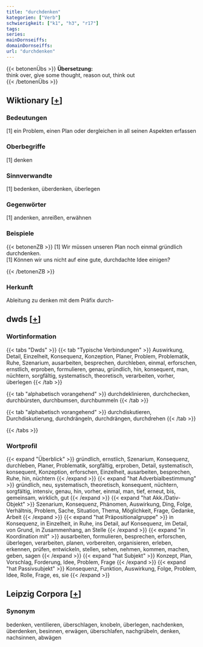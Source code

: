 ```yaml
---
title: "durchdenken"
kategorien: ["Verb"]
schwierigkeit: ["k1", "h3", "r17"]
tags:
series:
mainDornseiffs:
domainDornseiffs:
url: "durchdenken"
---
```


{{< betonenÜbs >}}
**Übersetzung:**  
think over, give some thought, reason out, think out  
{{< /betonenÜbs >}}

## Wiktionary [[+](https://de.wiktionary.org/wiki/durchdenken)]

### Bedeutungen
[1] ein Problem, einen Plan oder dergleichen in all seinen Aspekten erfassen  

### Oberbegriffe
[1] denken  

### Sinnverwandte
[1] bedenken, überdenken, überlegen  

### Gegenwörter
[1] andenken, anreißen, erwähnen  

### Beispiele
{{< betonenZB >}}
[1] Wir müssen unseren Plan noch einmal gründlich durchdenken.  
[1] Können wir uns nicht auf eine gute, durchdachte Idee einigen?  

{{< /betonenZB >}}
### Herkunft
Ableitung zu denken mit dem Präfix durch-  



## dwds [[+](https://www.dwds.de/wb/durchdenken)]

### Wortinformation
{{< tabs "Dwds" >}}
{{< tab "Typische Verbindungen" >}}
Auswirkung, Detail, Einzelheit, Konsequenz, Konzeption, Planer, Problem, Problematik, Ruhe, Szenarium, ausarbeiten, besprechen, durchleben, einmal, erforschen, ernstlich, erproben, formulieren, genau, gründlich, hin, konsequent, man, nüchtern, sorgfältig, systematisch, theoretisch, verarbeiten, vorher, überlegen
{{< /tab >}}

{{< tab "alphabetisch vorangehend" >}}
durchdeklinieren, durchchecken, durchbürsten, durchbumsen, durchbummeln
{{< /tab >}}

{{< tab "alphabetisch vorangehend" >}}
durchdiskutieren, Durchdiskutierung, durchdrängeln, durchdrängen, durchdrehen
{{< /tab >}}

{{< /tabs >}}

### Wortprofil
{{< expand "Überblick" >}} gründlich, ernstlich, Szenarium, Konsequenz, durchleben, Planer, Problematik, sorgfältig, erproben, Detail, systematisch, konsequent, Konzeption, erforschen, Einzelheit, ausarbeiten, besprechen, Ruhe, hin, nüchtern {{< /expand >}}
{{< expand "hat Adverbialbestimmung" >}} gründlich, neu, systematisch, theoretisch, konsequent, nüchtern, sorgfältig, intensiv, genau, hin, vorher, einmal, man, tief, erneut, bis, gemeinsam, wirklich, gut {{< /expand >}}
{{< expand "hat Akk./Dativ-Objekt" >}} Szenarium, Konsequenz, Phänomen, Auswirkung, Ding, Folge, Verhältnis, Problem, Sache, Situation, Thema, Möglichkeit, Frage, Gedanke, Arbeit {{< /expand >}}
{{< expand "hat Präpositionalgruppe" >}} in Konsequenz, in Einzelheit, in Ruhe, ins Detail, auf Konsequenz, im Detail, von Grund, in Zusammenhang, an Stelle {{< /expand >}}
{{< expand "in Koordination mit" >}} ausarbeiten, formulieren, besprechen, erforschen, überlegen, verarbeiten, planen, vorbereiten, organisieren, erleben, erkennen, prüfen, entwickeln, stellen, sehen, nehmen, kommen, machen, geben, sagen {{< /expand >}}
{{< expand "hat Subjekt" >}} Konzept, Plan, Vorschlag, Forderung, Idee, Problem, Frage {{< /expand >}}
{{< expand "hat Passivsubjekt" >}} Konsequenz, Funktion, Auswirkung, Folge, Problem, Idee, Rolle, Frage, es, sie {{< /expand >}}

## Leipzig Corpora [[+](https://corpora.uni-leipzig.de/en/res?word=durchdenken&corpusId=deu_newscrawl-public_2018)]


### Synonym
bedenken, ventilieren, überschlagen, knobeln, überlegen, nachdenken, überdenken, besinnen, erwägen, überschlafen, nachgrübeln, denken, nachsinnen, abwägen


